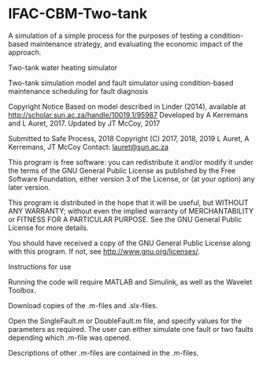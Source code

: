 # IFAC-CBM-Two-tank
A simulation of a simple process for the purposes of testing a condition-based maintenance strategy, and evaluating the economic impact of the approach.

Two-tank water heating simulator

Two-tank simulation model and fault simulator using condition-based maintenance scheduling for fault diagnosis

Copyright Notice
Based on model described in Linder (2014), available at http://scholar.sun.ac.za/handle/10019.1/95987
Developed by A Kerremans and L Auret, 2017. 
Updated by JT McCoy, 2017 

Submitted to Safe Process, 2018
Copyright (C) 2017, 2018, 2019 L Auret, A Kerremans, JT McCoy
Contact: lauret@sun.ac.za

This program is free software: you can redistribute it and/or modify it under the terms of the GNU General Public License as published by the Free Software Foundation, either version 3 of the License, or (at your option) any later version.

This program is distributed in the hope that it will be useful, but WITHOUT ANY WARRANTY; without even the implied warranty of MERCHANTABILITY or FITNESS FOR A PARTICULAR PURPOSE. See the GNU General Public License for more details.

You should have received a copy of the GNU General Public License along with this program. If not, see http://www.gnu.org/licenses/.

Instructions for use

Running the code will require MATLAB and Simulink, as well as the Wavelet Toolbox.

Download copies of the .m-files and .slx-files.

Open the SingleFault.m or DoubleFault.m file, and specify values for the parameters as required.  The user can either simulate one fault or two faults depending which .m-file was opened.

Descriptions of other .m-files are contained in the .m-files.
